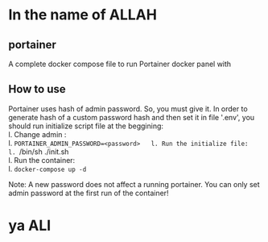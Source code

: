 # In the name of ALLAH

## portainer
A complete docker compose file to run Portainer docker panel with
## How to use
Portainer uses hash of admin password. So, you must give it. In order to generate hash of a custom password hash and then set it in file '.env', you should run initialize script file at the beggining:  
        l. Change admin <password>:  
                l. `PORTAINER_ADMIN_PASSWORD=<password>  
        l. Run the initialize file:  
                l. `/bin/sh ./init.sh  
        l. Run the container:  
                l. `docker-compose up -d` 

Note: A new password does not affect a running portainer. You can only set admin password at the first run of the container!

# ya ALI
